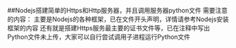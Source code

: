 ##Nodejs搭建简单的Https和Http服务器，并且调用服务器python文件
需要注意的内容：
	主要是Nodejs的各种框架，已在文件开头声明，详情请参考Nodejs安装框架的内容
	还有就是搭建Https服务最主要的证书文件等，已在注释中写出
	Python文件未上传，大家可以自行尝试调用子进程运行Python文件